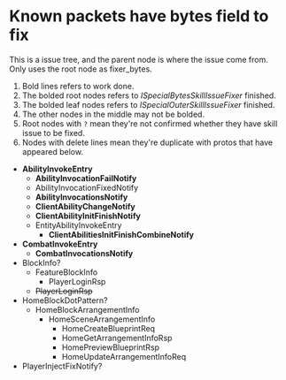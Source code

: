 ﻿# Known packets have bytes field to fix
This is a issue tree, and the parent node is where the issue come from.   
Only uses the root node as fixer_bytes. 

1. Bold lines refers to work done.
2. The bolded root nodes refers to _ISpecialBytesSkillIssueFixer_ finished.
3. The bolded leaf nodes refers to _ISpecialOuterSkillIssueFixer_ finished.
4. The other nodes in the middle may not be bolded.
5. Root nodes with `?` mean they're not confirmed whether they have skill issue to be fixed.
6. Nodes with delete lines mean they're duplicate with protos that have appeared below.

- **AbilityInvokeEntry**
  - **AbilityInvocationFailNotify**
  - AbilityInvocationFixedNotify
  - **AbilityInvocationsNotify**
  - **ClientAbilityChangeNotify**
  - **ClientAbilityInitFinishNotify**
  - EntityAbilityInvokeEntry
    - **ClientAbilitiesInitFinishCombineNotify**
- **CombatInvokeEntry**
  - **CombatInvocationsNotify**
- BlockInfo?
  - FeatureBlockInfo
    - PlayerLoginRsp
  - ~~PlayerLoginRsp~~
- HomeBlockDotPattern?
  - HomeBlockArrangementInfo
    - HomeSceneArrangementInfo
      - HomeCreateBlueprintReq
      - HomeGetArrangementInfoRsp
      - HomePreviewBlueprintRsp
      - HomeUpdateArrangementInfoReq
- PlayerInjectFixNotify?